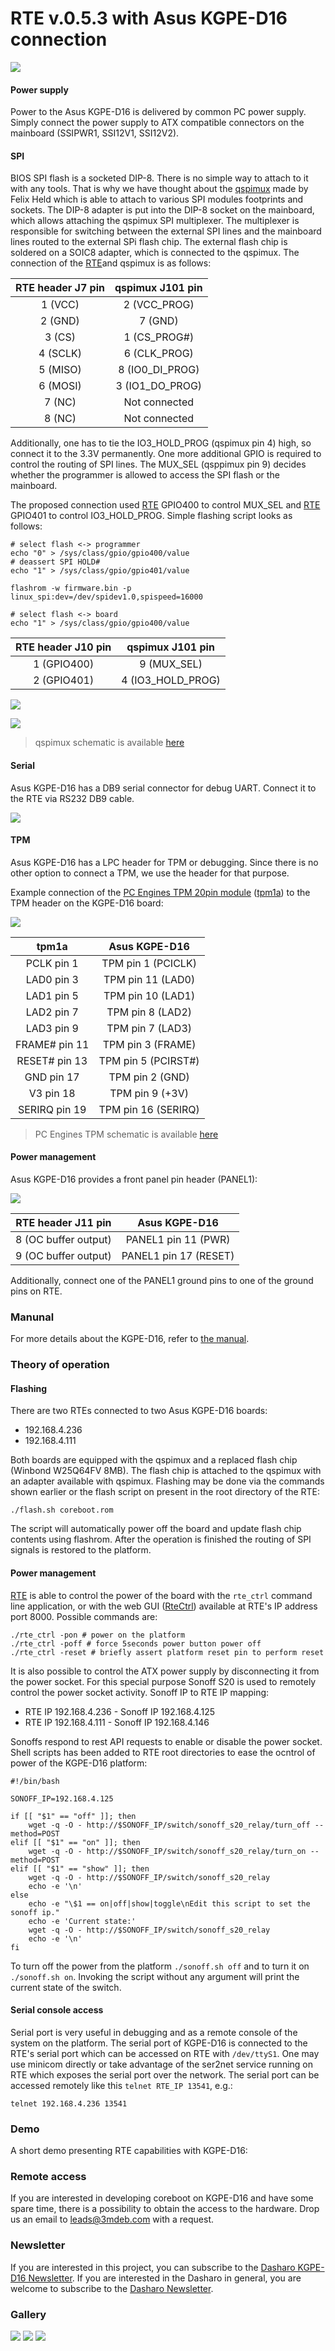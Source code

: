 RTE v.0.5.3 with Asus KGPE-D16 connection
=========================================

![](/images/kgpe_overview.png)

#### Power supply

Power to the Asus KGPE-D16 is delivered by common PC power supply. Simply
connect the power supply to ATX compatible connectors on the mainboard
(SSIPWR1, SSI12V1, SSI12V2).

#### SPI

BIOS SPI flash is a socketed DIP-8. There is no simple way to attach to it with
any tools. That is why we have thought about the
[qspimux](https://github.com/felixheld/qspimux) made by Felix Held which is
able to attach to various SPI modules footprints and sockets. The DIP-8 adapter
is put into the DIP-8 socket on the mainboard, which allows attaching the
qspimux SPI multiplexer. The multiplexer is responsible for switching between
the external SPI lines and the mainboard lines routed to the external SPi flash
chip. The external flash chip is soldered on a SOIC8 adapter, which is
connected to the qspimux. The connection of the
[RTE](https://3mdeb.com/open-source-hardware/#rte)and qspimux is as follows:

 RTE header J7 pin | qspimux J101 pin
:-----------------:|:-------------------:
 1 (VCC)           | 2 (VCC_PROG)
 2 (GND)           | 7 (GND)
 3 (CS)            | 1 (CS_PROG#)
 4 (SCLK)          | 6 (CLK_PROG)
 5 (MISO)          | 8 (IO0_DI_PROG)
 6 (MOSI)          | 3 (IO1_DO_PROG)
 7 (NC)            | Not connected
 8 (NC)            | Not connected

Additionally, one has to tie the IO3_HOLD_PROG (qspimux pin 4) high, so connect
it to the 3.3V permanently. One more additional GPIO is required to control the
routing of SPI lines. The MUX_SEL (qsppimux pin 9) decides whether
the programmer is allowed to access the SPI flash or the mainboard.

The proposed connection used [RTE](https://3mdeb.com/open-source-hardware/#rte)
GPIO400 to control MUX_SEL and
[RTE](https://3mdeb.com/open-source-hardware/#rte) GPIO401 to control
IO3_HOLD_PROG. Simple flashing script looks as follows:

```
# select flash <-> programmer
echo "0" > /sys/class/gpio/gpio400/value
# deassert SPI HOLD#
echo "1" > /sys/class/gpio/gpio401/value

flashrom -w firmware.bin -p linux_spi:dev=/dev/spidev1.0,spispeed=16000

# select flash <-> board
echo "1" > /sys/class/gpio/gpio400/value
```

 RTE header J10 pin | qspimux J101 pin
:------------------:|:-------------------:
 1 (GPIO400)        | 9 (MUX_SEL)
 2 (GPIO401)        | 4 (IO3_HOLD_PROG)

![](/images/qspimux_pin_header.png)

![](/images/qspimux_kgpe.jpeg)

> qspimux schematic is available [here](https://github.com/felixheld/qspimux/blob/master/qspimux/qspimux.pdf)

#### Serial

Asus KGPE-D16 has a DB9 serial connector for debug UART. Connect it to the RTE
via RS232 DB9 cable.

![](/images/kgpe_rear_panel.png)

#### TPM

Asus KGPE-D16 has a LPC header for TPM or debugging. Since there is no other
option to connect a TPM, we use the header for that purpose.

Example connection of the
[PC Engines TPM 20pin module](https://3mdeb.com/shop/modules/modules-lpn-plant/tpm-2-0/)
([tpm1a](https://www.pcengines.ch/schema/tpm1a.pdf)) to the TPM header on the
KGPE-D16 board:

![](/images/kgpe_tpm_header.png)

| tpm1a         | Asus KGPE-D16        |
|:-------------:|:--------------------:|
| PCLK pin 1    | TPM pin 1  (PCICLK)  |
| LAD0 pin 3    | TPM pin 11 (LAD0)    |
| LAD1 pin 5    | TPM pin 10 (LAD1)    |
| LAD2 pin 7    | TPM pin 8  (LAD2)    |
| LAD3 pin 9    | TPM pin 7  (LAD3)    |
| FRAME# pin 11 | TPM pin 3  (FRAME)   |
| RESET# pin 13 | TPM pin 5  (PCIRST#) |
| GND pin 17    | TPM pin 2  (GND)     |
| V3 pin 18     | TPM pin 9  (+3V)     |
| SERIRQ pin 19 | TPM pin 16 (SERIRQ)  |

> PC Engines TPM schematic is available [here](//www.pcengines.ch/schema/tpm1a.pdf)

#### Power management

Asus KGPE-D16 provides a front panel pin header (PANEL1):

![](/images/kgpe_front_panel.png)

| RTE header J11 pin     | Asus KGPE-D16             |
|:----------------------:|:-------------------------:|
| 8 (OC buffer output)   | PANEL1 pin 11 (PWR)       |
| 9 (OC buffer output)   | PANEL1 pin 17 (RESET)     |

Additionally, connect one of the PANEL1 ground pins to one of the ground pins on
RTE.

### Manunal

For more details about the KGPE-D16, refer to
[the manual](https://raw.githubusercontent.com/Dasharo/docs/master/pdf/E8847_KGPE-D16.pdf).

### Theory of operation

#### Flashing

There are two RTEs connected to two Asus KGPE-D16 boards:

* 192.168.4.236
* 192.168.4.111

Both boards are equipped with the qspimux and a replaced flash chip (Winbond
W25Q64FV 8MB). The flash chip is attached to the qspimux with an adapter
available with qspimux. Flashing may be done via the commands shown earlier or
the flash script on present in the root directory of the RTE:

```shell
./flash.sh coreboot.rom
```

The script will automatically power off the board and update flash chip
contents using flashrom. After the operation is finished the routing of SPI
signals is restored to the platform.

#### Power management

[RTE](https://3mdeb.com/open-source-hardware/#rte) is able to control the power
of the board with the `rte_ctrl` command line application, or with the web GUI
([RteCtrl](https://github.com/3mdeb/RteCtrl)) available at RTE's IP address
port 8000. Possible commands are:

```shell
./rte_ctrl -pon # power on the platform
./rte_ctrl -poff # force 5seconds power button power off
./rte_ctrl -reset # briefly assert platform reset pin to perform reset
```

It is also possible to control the ATX power supply by disconnecting it from
the power socket. For this special purpose Sonoff S20 is used to remotely
control the power socket activity. Sonoff IP to RTE IP mapping:

* RTE IP 192.168.4.236 - Sonoff IP 192.168.4.125
* RTE IP 192.168.4.111 - Sonoff IP 192.168.4.146

Sonoffs respond to rest API requests to enable or disable the power socket.
Shell scripts has been added to RTE root directories to ease the ocntrol of
power of the KGPE-D16 platform:

```shell
#!/bin/bash

SONOFF_IP=192.168.4.125

if [[ "$1" == "off" ]]; then
    wget -q -O - http://$SONOFF_IP/switch/sonoff_s20_relay/turn_off --method=POST
elif [[ "$1" == "on" ]]; then
    wget -q -O - http://$SONOFF_IP/switch/sonoff_s20_relay/turn_on --method=POST
elif [[ "$1" == "show" ]]; then
    wget -q -O - http://$SONOFF_IP/switch/sonoff_s20_relay
    echo -e '\n'
else
    echo -e "\$1 == on|off|show|toggle\nEdit this script to set the sonoff ip."
    echo -e 'Current state:'
    wget -q -O - http://$SONOFF_IP/switch/sonoff_s20_relay
    echo -e '\n'
fi
```

To turn off the power from the platform `./sonoff.sh off` and to turn it on
`./sonoff.sh on`. Invoking the script without any argument will print the
current state of the switch.

#### Serial console access

Serial port is very useful in debugging and as a remote console of the system
on the platform. The serial port of KGPE-D16 is connected to the RTE's serial
port which can be accessed on RTE with `/dev/ttyS1`. One may use minicom
directly or take advantage of the ser2net service running on RTE which exposes
the serial port over the network. The serial port can be accessed remotely like
this `telnet RTE_IP 13541`, e.g.:

```shell
telnet 192.168.4.236 13541
```

### Demo

A short demo presenting RTE capabilities with KGPE-D16:

<script id="asciicast-438342" src="https://asciinema.org/a/438342.js" async data-rows="25"></script>

### Remote access

If you are interested in developing coreboot on KGPE-D16 and have some spare
time, there is a possibility to obtain the access to the hardware. Drop us an
email to [leads@3mdeb.com](mailto:leads@3mdeb.com) with a request.


### Newsletter

If you are interested in this project, you can subscribe to the
[Dasharo KGPE-D16 Newsletter](https://newsletter.3mdeb.com/subscription/ozes4Jxuo).
If you are interested in the Dasharo in general, you are welcome to subscribe
to the [Dasharo Newsletter](https://newsletter.3mdeb.com/subscription/wwL90UkXP).

### Gallery

![](/images/kgpe_1.jpg)
![](/images/kgpe_2.jpg)
![](/images/kgpe_3.jpg)
